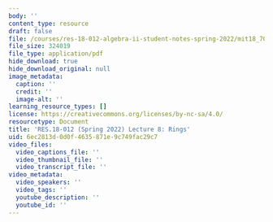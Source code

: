 ```yaml
---
body: ''
content_type: resource
draft: false
file: /courses/res-18-012-algebra-ii-student-notes-spring-2022/mit18_702s22_lect8.pdf
file_size: 324019
file_type: application/pdf
hide_download: true
hide_download_original: null
image_metadata:
  caption: ''
  credit: ''
  image-alt: ''
learning_resource_types: []
license: https://creativecommons.org/licenses/by-nc-sa/4.0/
resourcetype: Document
title: 'RES.18-012 (Spring 2022) Lecture 8: Rings'
uid: 6ec2813d-0d0f-4635-871e-9c749fac29c7
video_files:
  video_captions_file: ''
  video_thumbnail_file: ''
  video_transcript_file: ''
video_metadata:
  video_speakers: ''
  video_tags: ''
  youtube_description: ''
  youtube_id: ''
---
```

